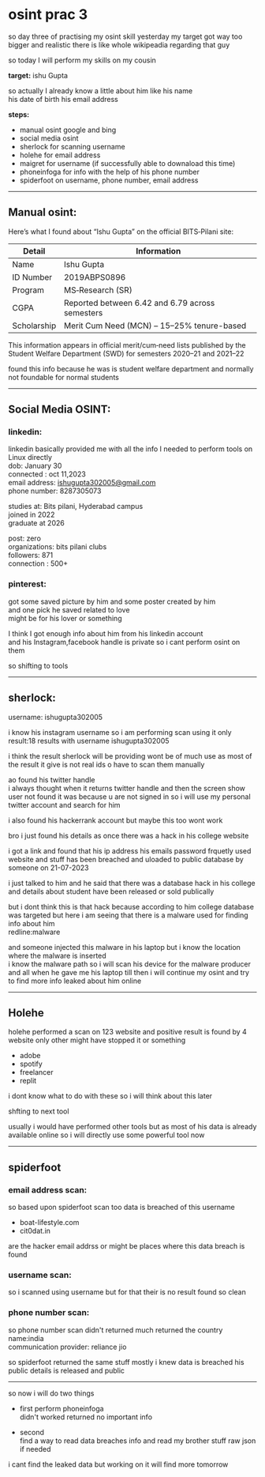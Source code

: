 # osint prac 3

so day three of practising my osint skill yesterday my target got way too bigger and realistic there is like whole wikipeadia regarding that guy 

so today I will perform my skills on my cousin

**target:** ishu Gupta

so actually I already know a little about him like his name  
his date of birth his email address 

**steps:**
- manual osint google and bing
- social media osint
- sherlock for scanning username 
- holehe for email address
- maigret for username (if successfully able to downaload this time)
- phoneinfoga for info with the help of his phone number
- spiderfoot on username, phone number, email address

---

## Manual osint:

Here’s what I found about “Ishu Gupta” on the official BITS‑Pilani site:

| Detail        | Information                                   |
|---------------|-----------------------------------------------|
| Name          | Ishu Gupta                                    |
| ID Number     | 2019ABPS0896                                  |
| Program       | MS‑Research (SR)                              |
| CGPA          | Reported between 6.42 and 6.79 across semesters|
| Scholarship   | Merit Cum Need (MCN) – 15–25% tenure-based     |

This information appears in official merit/cum‑need lists published by the Student Welfare Department (SWD) for semesters 2020–21 and 2021–22 

found this info because he was is student welfare department and normally not foundable for normal students

---

## Social Media OSINT:

### linkedin:

linkedin basically provided me with all the info I needed to perform tools on Linux directly  
dob: January 30  
connected : oct 11,2023  
email address: ishugupta302005@gmail.com  
phone number: 8287305073

studies at: Bits pilani, Hyderabad campus  
joined in 2022  
graduate at 2026

post: zero  
organizations: bits pilani clubs  
followers: 871  
connection : 500+

### pinterest:

got some saved picture by him and some poster created by him  
and one pick he saved related to love  
might be for his lover or something 

I think I got enough info about him from his linkedin account  
and his Instagram,facebook handle is private so i cant perform osint on them 

so shifting to tools

---

## sherlock:

username: ishugupta302005 

i know his instagram username so i am performing scan using it only  
result:18 results with username ishugupta302005

i think the result sherlock will be providing wont be of much use as most of the result it give is not real ids o have to scan them manually 

ao found his twitter handle  
i always thought when it returns twitter handle and then the screen show user not found it was because u are not signed in so i will use my personal twitter account and search for him 

i also found his hackerrank account but maybe this too wont work 

bro i just found his details as once there was a hack in his college website 

i got a link and found that his ip address his emails password frquetly used website and stuff has been breached and uloaded to public database by someone on 21-07-2023 

i just talked to him and he said that there was a database hack in his college and details about student have been released or sold publically 

but i dont think this is that hack because according to him college database was targeted but here i am seeing that there is a malware used for finding info about him  
redline:malware

and someone injected this malware in his laptop but i know the location where the malware is inserted  
i know the malware path so i will scan his device for the malware producer and all when he gave me his laptop till then i will continue my osint and try to find more info leaked about him online

---

## Holehe 

holehe performed a scan on 123 website and positive result is found by 4 website only other might have stopped it or something  
- adobe  
- spotify  
- freelancer  
- replit

i dont know what to do with these so i will think about this later 

shfting to next tool

usually i would have performed other tools but as most of his data is already available online so i will directly use some powerful tool now 

---

## spiderfoot

### email address scan:
so based upon spiderfoot scan too data is breached of this username  
- boat-lifestyle.com  
- cit0dat.in 

are the hacker email addrss or might be places where this data breach is found

### username scan:

so i scanned using username but for that their is no result found so clean

### phone number scan:

so phone number scan didn't returned much returned the country name:india  
communication provider: reliance jio

so spiderfoot returned the same stuff mostly i knew data is breached his public details is released and public 

---

so now i will do two things  
- first perform phoneinfoga  
didn't worked returned no important info 

- second  
find a way to read data breaches info and read my brother stuff raw json if needed

i cant find the leaked data but working on it will find more tomorrow 
